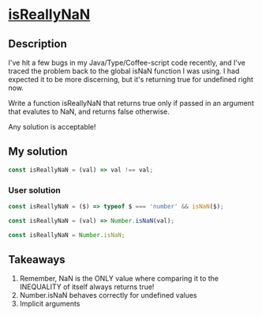 # [isReallyNaN](https://www.codewars.com/kata/56c24c58e0c0f741d4001aef)

## Description

I've hit a few bugs in my Java/Type/Coffee-script code recently, and I've traced the problem back to the global isNaN function I was using. I had expected it to be more discerning, but it's returning true for undefined right now.

Write a function isReallyNaN that returns true only if passed in an argument that evalutes to NaN, and returns false otherwise.

Any solution is acceptable!

## My solution

```js
const isReallyNaN = (val) => val !== val;
```

### User solution

```js
const isReallyNaN = ($) => typeof $ === 'number' && isNaN($);
```

```js
const isReallyNaN = (val) => Number.isNaN(val);
```

```js
const isReallyNaN = Number.isNaN;
```

## Takeaways

1. Remember, NaN is the ONLY value where comparing it to the INEQUALITY of itself always returns true!
2. Number.isNaN behaves correctly for undefined values
3. Implicit arguments
